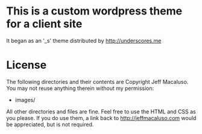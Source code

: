 # This is a custom wordpress theme for a client site

It began as an '_s' theme distributed by http://underscores.me

# License

The following directories and their contents are Copyright Jeff Macaluso. You may not reuse anything therein without my permission:

* images/

All other directories and files are fine. Feel free to use the HTML and CSS as you please. If you do use them, a link back to http://jeffmacaluso.com would be appreciated, but is not required.
